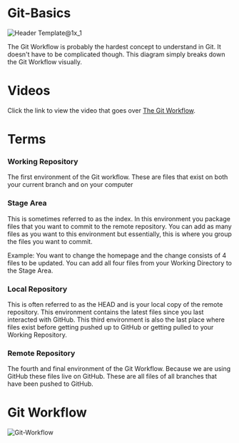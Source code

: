 # Git-Basics
![Header Template@1x_1](https://github.com/Carranco-Codes/Git-Basics/assets/10298176/48ead034-6f2c-4353-b5cb-46343052175a)

The Git Workflow is probably the hardest concept to understand in Git. It doesn't have to be complicated though. This diagram simply breaks down the Git Workflow visually.

# Videos
Click the link to view the video that goes over [The Git Workflow](https://youtu.be/eucPlQcqGg8).

# Terms
### Working Repository
The first environment of the Git workflow. These are files that exist on both your current branch and on your computer 

### Stage Area
This is sometimes referred to as the index. In this environment you package files that you want to commit to the remote repository. You can add as many files as you want to this environment but essentially, this is where you group the files you want to commit. 
  
Example: You want to change the homepage and the change consists of 4 files to be updated. You can add all four files from your Working Directory to the Stage Area. 

### Local Repository
This is often referred to as the HEAD and is your local copy of the remote repository. This environment contains the latest files since you last interacted with GitHub. This third environment is also the last place where files exist before getting pushed up to GitHub or getting pulled to your Working Repository.   

### Remote Repository
The fourth and final environment of the Git Workflow. Because we are using GitHub these files live on GitHub. These are all files of all branches that have been pushed to GitHub. 

 
# Git Workflow
![Git-Workflow](https://github.com/Carranco-Codes/Git-Basics/assets/10298176/24011bac-e375-49ae-a23f-d0fa307d1bd3)
